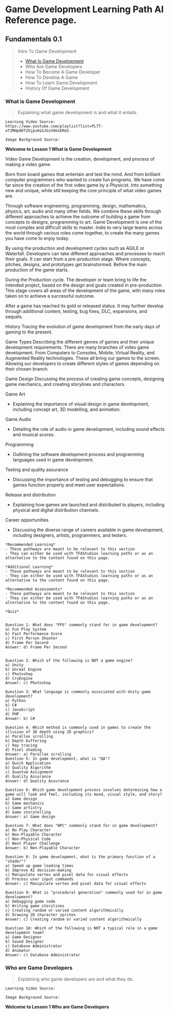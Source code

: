 #  Game Development Learning Path AI Reference page.

 ## Fundamentals 0.1
> Intro To Game Development
 >  - [What Is Game Development](#what-is-game-development)
 >  - Who Are Game Developers
 >  - How To Become A Game Developer
 >  - How To Develop A Game
 >  - How To Learn Game Development
 >  - History Of Game Development



### What is Game Development
> Explaining what game development is and what it entails.



```
Learning Video Source:
https://www.youtube.com/playlist?list=PL7T-oT2MHp08TZUjpvHiGJGsV9miERm1-

Image Background Source:
```


**Welcome to Lesson 1 What is Game Development**

Video Game Development is the creation, development, and process of making a video game.

Born from board games that entertain and test the mind. And from brilliant computer programmers who wanted to create fun programs. We have come far since the creation of the first video game by a Physicist. Into something new and unique, while still keeping the core principle of what video games are.
 
Through software engineering, programming, design, mathematics, physics, art, audio and many other fields. We combine these skills through different approaches to achieve the outcome of building a game from concepts to designs, programming to art. Game Development is one of the most complex and difficult skills to master. Indie to very large teams across the world through various roles come together, to create the many games you have come to enjoy today.

By using the production and development cycles such as AGILE or Waterfall. Developers can take different approaches and processes to reach their goals. It can start from a pre-production stage. Where concepts,  pitches, designs, and prototypes get brainstormed. Before the main production of the game starts.
 
During the Production cycle. The developer or team bring to life the intended project, based on the design and goals created in pre-production. This stage covers all areas of the development of the game, with many roles taken on to achieve a successful outcome.
 
After a game has reached its gold or released status. It may further develop through additional content, testing, bug fixes, DLC, expansions, and sequels.

History
 Tracing the evolution of game development from the early days of gaming to the present.

Game Types
 Describing the different genres of games and their unique development requirements.
There are many branches of video game development. From Computers to Consoles, Mobile, Virtual Reality, and Augmented Reality technologies. These all bring our games to the screen. Allowing our developers to create different styles of games depending on their chosen branch.

Game Design
 Discussing the process of creating game concepts, designing game mechanics, and creating storylines and characters.

Game Art
 - Explaining the importance of visual design in game development, including concept art, 3D modelling, and animation.
   
Game Audio
 - Detailing the role of audio in game development, including sound effects and musical scores.
   
Programming
 - Outlining the software development process and programming languages used in game development.
   
Testing and quality assurance
 - Discussing the importance of testing and debugging to ensure that games function properly and meet user expectations.
   
Release and distribution
 - Explaining how games are launched and distributed to players, including physical and digital distribution channels.
   
Career opportunities
 - Discussing the diverse range of careers available in game development, including designers, artists, programmers, and testers.
   
```
*Recommended Learning*
- These pathways are meant to be relevant to this section
- They can either be used with TFAStudios learning paths or as an alternative to the content found on this page.
  
*Additional Learning*
- These pathways are meant to be relevant to this section
- They can either be used with TFAStudios learning paths or as an alternative to the content found on this page.
  
*Recommended Assessments*
- These pathways are meant to be relevant to this section
- They can either be used with TFAStudios learning paths or as an alternative to the content found on this page.
```
```
*Quiz*


Question 1: What does "FPS" commonly stand for in game development?
a) Fun Play System
b) Fast Performance Score
c) First Person Shooter
d) Frame Per Second
Answer: d) Frame Per Second


Question 2: Which of the following is NOT a game engine?
a) Unity
b) Unreal Engine
c) Photoshop
d) CryEngine
Answer: c) Photoshop

Question 3: What language is commonly associated with Unity game development?
a) Python
b) C#
c) JavaScript
d) PHP
Answer: b) C#

Question 4: Which method is commonly used in games to create the illusion of 3D depth using 2D graphics?
a) Parallax scrolling
b) Depth buffering
c) Ray tracing
d) Pixel shading
Answer: a) Parallax scrolling
Question 5: In game development, what is "QA"?
a) Quick Application
b) Quality Algorithm
c) Quantum Assignment
d) Quality Assurance
Answer: d) Quality Assurance

Question 6: Which game development process involves determining how a game will look and feel, including its mood, visual style, and story?
a) Game design
b) Game mechanics
c) Game artistry
d) Game storytelling
Answer: a) Game design

Question 7: What does "NPC" commonly stand for in game development?
a) No Play Character
b) Non-Playable Character
c) Non-Physical Code
d) Next Player Challenge
Answer: b) Non-Playable Character

Question 8: In game development, what is the primary function of a "shader"?
a) Speed up game loading times
b) Improve AI decision-making
c) Manipulate vertex and pixel data for visual effects
d) Process user input commands
Answer: c) Manipulate vertex and pixel data for visual effects

Question 9: What is "procedural generation" commonly used for in game development?
a) Debugging game code
b) Writing game storylines
c) Creating random or varied content algorithmically
d) Drawing 2D character sprites
Answer: c) Creating random or varied content algorithmically

Question 10: Which of the following is NOT a typical role in a game development team?
a) Game Designer
b) Sound Designer
c) Database Administrator
d) Animator
Answer: c) Database Administrator
```

### Who are Game Developers
> Explaining who game developers are and what they do.



```
Learning Video Source:

Image Background Source:
```


**Welcome to Lesson 1 Who are Game Developers**
